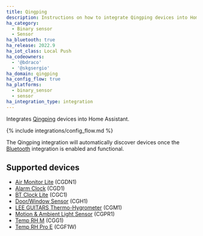 ```yaml
---
title: Qingping
description: Instructions on how to integrate Qingping devices into Home Assistant.
ha_category:
  - Binary sensor
  - Sensor
ha_bluetooth: true
ha_release: 2022.9
ha_iot_class: Local Push
ha_codeowners:
  - '@bdraco'
  - '@skgsergio'
ha_domain: qingping
ha_config_flow: true
ha_platforms:
  - binary_sensor
  - sensor
ha_integration_type: integration
---
```


Integrates [Qingping](https://qingping.co/) devices into Home Assistant.

{% include integrations/config_flow.md %}

The Qingping integration will automatically discover devices once the [Bluetooth](/integrations/bluetooth) integration is enabled and functional.

## Supported devices

- [Air Monitor Lite](https://www.qingping.co/air-monitor-lite/overview) (CGDN1)
- [Alarm Clock](https://www.qingping.co/bluetooth-alarm-clock/overview) (CGD1)
- [BT Clock Lite](https://www.qingping.co/bluetooth-clock/overview) (CGC1)
- [Door/Window Sensor](https://www.qingping.co/door-window-sensor/overview) (CGH1)
- [LEE GUITARS Thermo-Hygrometer](https://www.qingping.co/lee-guitars-thermo-hygrometer/overview) (CGM1)
- [Motion & Ambient Light Sensor](https://www.qingping.co/motion-light-sensor/overview) (CGPR1)
- [Temp RH M](https://www.qingping.co/temp-rh-monitor/overview#mi) (CGG1)
- [Temp RH Pro E](https://www.qingping.co/temp-rh-monitor-pro-e/overview) (CGF1W)
